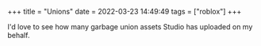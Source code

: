 +++
title = "Unions"
date = 2022-03-23 14:49:49
tags = ["roblox"]
+++

I'd love to see how many garbage union assets Studio has uploaded on my behalf.
